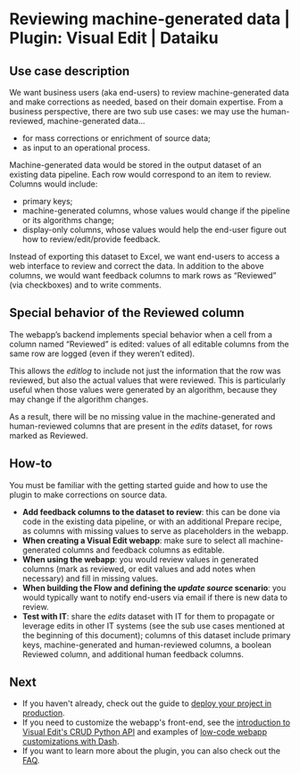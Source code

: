 # Reviewing machine-generated data | Plugin: Visual Edit | Dataiku

## Use case description

We want business users (aka end-users) to review machine-generated data and make corrections as needed, based on their domain expertise. From a business perspective, there are two sub use cases: we may use the human-reviewed, machine-generated data...

* for mass corrections or enrichment of source data;
* as input to an operational process.

Machine-generated data would be stored in the output dataset of an existing data pipeline. Each row would correspond to an item to review. Columns would include:

* primary keys;
* machine-generated columns, whose values would change if the pipeline or its algorithms change;
* display-only columns, whose values would help the end-user figure out how to review/edit/provide feedback.

Instead of exporting this dataset to Excel, we want end-users to access a web interface to review and correct the data. In addition to the above columns, we would want feedback columns to mark rows as “Reviewed” (via checkboxes) and to write comments.

## Special behavior of the Reviewed column

The webapp’s backend implements special behavior when a cell from a column named “Reviewed” is edited: values of all editable columns from the same row are logged (even if they weren’t edited).

This allows the _editlog_ to include not just the information that the row was reviewed, but also the actual values that were reviewed. This is particularly useful when those values were generated by an algorithm, because they may change if the algorithm changes.

As a result, there will be no missing value in the machine-generated and human-reviewed columns that are present in the _edits_ dataset, for rows marked as Reviewed.

## How-to

You must be familiar with the getting started guide and how to use the plugin to make corrections on source data.

* **Add feedback columns to the dataset to review**: this can be done via code in the existing data pipeline, or with an additional Prepare recipe, as columns with missing values to serve as placeholders in the webapp.
* **When creating a Visual Edit webapp**: make sure to select all machine-generated columns and feedback columns as editable.
* **When using the webapp**: you would review values in generated columns (mark as reviewed, or edit values and add notes when necessary) and fill in missing values.
* **When building the Flow and defining the _update source_ scenario**: you would typically want to notify end-users via email if there is new data to review.
* **Test with IT**: share the _edits_ dataset with IT for them to propagate or leverage edits in other IT systems (see the sub use cases mentioned at the beginning of this document); columns of this dataset include primary keys, machine-generated and human-reviewed columns, a boolean Reviewed column, and additional human feedback columns.

## Next

* If you haven't already, check out the guide to [deploy your project in production](deploy).
* If you need to customize the webapp's front-end, see the [introduction to Visual Edit's CRUD Python API](https://github.com/dataiku/dss-visual-edit/blob/master/docs/CRUD_example_usage.ipynb) and examples of [low-code webapp customizations with Dash](dash-examples).
* If you want to learn more about the plugin, you can also check out the [FAQ](faq).
